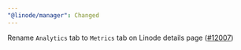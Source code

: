 ```yaml
---
"@linode/manager": Changed
---
```


Rename `Analytics` tab to `Metrics` tab on Linode details page ([#12007](https://github.com/linode/manager/pull/12007))
